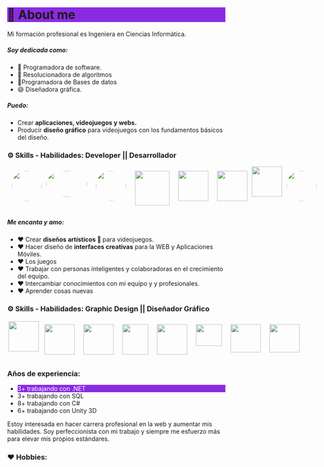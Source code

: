 ### <h1 style="background-color:blueviolet;">💬 About me</h1>
Mi formación profesional es Ingeniera en Ciencias Informática. 

##### Soy dedicada como:
- 🤔 Programadora de software.
- 🤔 Resolucionadora de algoritmos
- 🤔Programadora de Bases de datos
- 😄 Diseñadora gráfica. 

##### Puedo:
- Crear <strong> aplicaciones, videojuegos y webs. </strong>
- Producir <strong> diseño gráfico</strong> para videojuegos con los fundamentos básicos del diseño.

#### <h3>⚙ Skills - Habilidades: Developer || Desarrollador </h3>
<div style="display:flex; flex:1;">
 <img style="width:70px !important; height:70px !important;border-radius:50% ;margin-top:10px !important; margin-left:10px !important;" src="https://play-lh.googleusercontent.com/vzHVyL8G7birnPZ0zuCQQ2uDxuLIXzYOUGjFDFzIqfx-ww1fq8IysoEiWzhWI3Dw08g=w480-h960-rw">
 <img style="width:95px !important; height:60px !important;border-radius:50% ;margin-top:10px !important; margin:10px !important;" src="https://desarrolloweb.com/storage/tag_images/actual/sT1RLpDHzInATuKnDUkwXhKoaIOrtS97gBtgiQ6M.png">
  <img style="width:70px !important; height:70px !important;border-radius:50% ;margin-top:10px !important; margin:10px !important;" src="https://conectasoftware.com/wp-content/uploads/2020/03/JS.jpg">
 <img style="width:80px !important; height:80px !important ; margin:10px !important;" src="https://upload.wikimedia.org/wikipedia/commons/thumb/c/cf/Angular_full_color_logo.svg/375px-Angular_full_color_logo.svg.png">
<img style="width:70px !important; height:70px !important ; margin:10px !important;" src="https://cdn4.iconfinder.com/data/icons/various-icons-2/476/Unity.png"> 
 <img style="width:70px !important; height:70px !important; margin:10px !important;" src="https://upload.wikimedia.org/wikipedia/commons/thumb/e/ee/.NET_Core_Logo.svg/768px-.NET_Core_Logo.svg.png?20210328084203"> 
  <img style="width:70px !important; height:70px !important" src="https://seeklogo.com/images/C/c-sharp-c-logo-02F17714BA-seeklogo.com.png">  
 <img style="width:70px !important; height:70px !important;border-radius:50% ;margin-top:10px !important; margin:10px !important;" src="https://icon2.cleanpng.com/20180320/aae/kisspng-microsoft-sql-server-database-administrator-comput-free-high-quality-sql-server-icon-5ab0c7c98f8903.6322699015215349215879.jpg">
 <img style="width:70px !important; height:70px !important;border-radius:50% ;margin-top:10px !important; margin:10px !important;" src="https://icon2.cleanpng.com/20180403/rhq/kisspng-microsoft-azure-sql-database-microsoft-sql-server-database-5ac3dfa0acf224.4627899815227862087084.jpg">
 <!--https://i.blogs.es/544e7d/650_1000_javascript_logo/1366_2000.webp
https://play-lh.googleusercontent.com/vzHVyL8G7birnPZ0zuCQQ2uDxuLIXzYOUGjFDFzIqfx-ww1fq8IysoEiWzhWI3Dw08g=w480-h960-rw
https://desarrolloweb.com/storage/tag_images/actual/sT1RLpDHzInATuKnDUkwXhKoaIOrtS97gBtgiQ6M.png
-->
</div>

##### Me encanta y amo:
- ♥  Crear <strong>diseños artísticos 💪 </strong> para videojuegos.
- ♥  Hacer diseño de <strong>interfaces creativas</strong> para la WEB y Aplicaciones Móviles.
- ♥  Los juegos 
- ♥  Trabajar con personas inteligentes y colaboradoras en el crecimiento del equipo.
- ♥  Intercambiar conocimientos con mi equipo y  y profesionales.
- ♥  Aprender cosas nuevas
  
####  <h3> ⚙ Skills - Habilidades: Graphic Design || Diseñador Gráfico </h3>
<div style="display:flex !important; flex:1; !important">
 <img style="width:70px !important; height:70px !important; margin:3px !important;" src="https://user-images.githubusercontent.com/69176721/188746453-1785a745-2f22-4ec3-b250-a30126c29d2d.png"> 
  
  <img style="width:70px !important; height:70px !important; margin:10px !important;" src="https://upload.wikimedia.org/wikipedia/commons/thumb/f/fb/Adobe_Illustrator_CC_icon.svg/182px-Adobe_Illustrator_CC_icon.svg.png"> 
 <img style="width:70px !important; height:70px !important; margin:10px !important;" src="https://cdna.artstation.com/p/softwares/icons/000/000/064/default/Indesign.png?1608144124"> 
 <img style="width:60px !important; height:70px !important; margin:10px !important;" src="https://upload.wikimedia.org/wikipedia/commons/thumb/3/33/Figma-logo.svg/600px-Figma-logo.svg.png">
  <img style="width:70px !important; height:70px !important; margin:10px !important;" src="https://is4-ssl.mzstatic.com/image/thumb/Purple122/v4/4b/88/56/4b885638-60b3-4cfd-7420-ea42bf0f466c/icon.png/434x0w.webp"> 
  <img style="width:60px !important; height:50px !important; margin:10px !important;" src="https://upload.wikimedia.org/wikipedia/commons/thumb/0/0c/Blender_logo_no_text.svg/768px-Blender_logo_no_text.svg.png?20210507122249"> 
   <img style="width:70px !important; height:65px !important; margin:10px !important;" src="https://cdnb.artstation.com/p/softwares/icons/000/000/067/default/Quixel_Suite.png?1424863372"> 
 <img style="width:70px !important; height:65px !important; margin:10px !important;" src="https://cdna.artstation.com/p/softwares/icons/000/000/012/default/CorelDRAW_Graphics_Suite.png?1424684345"> 
 
  <!--https://brandeps.com/logo-download/M/Microsoft-sql-server-logo-vector-01.svg
https://cdnb.artstation.com/p/softwares/icons/000/000/067/default/Quixel_Suite.png?1424863372

https://cdna.artstation.com/p/softwares/icons/000/000/012/default/CorelDRAW_Graphics_Suite.png?1424684345
-->
</div>

##### <h3> Años de experiencia:</h3>

-   <div style="background-color:blueviolet;color:white;">3+ trabajando con .NET </div> 
-   3+  trabajando con SQL
-   8+  trabajando con C#
-   6+  trabajando con Unity 3D
 
<p>Estoy interesada en hacer carrera profesional en la web y aumentar mis habilidades. Soy perfeccionista con mi trabajo y siempre me esfuerzo más para elevar mis propios estándares. </p>

##### <h3> ♥ Hobbies:</h3>
<div style="display:inline;  font-size:200px !important;">
 <div style="font-size:200em !important;">🚴  Ciclismo</div>
 <div style="font-size:200em !important;">🕉   El yoga </div>
 <div style="font-size:200em !important;">🖋   Escribir</div>
 <div style="font-size:200em !important;">📸  Fotografía </div>
 <div style="font-size:200em !important;">🎸  Guitarra</div>
 <div style="font-size:200em !important;">🎤  Cantar</div>
 <div style="font-size:200em !important;">🎶  Musica</div>
 <div style="font-size:200em !important;">🛋   Leer</div>
 <div style="font-size:200em !important;">🕹   Jugar</div>
 
 </div>

 
<!--
**valquiriacr21/valquiriacr21** is a ✨ _special_ ✨ repository because its `README.md` (this file) appears on your GitHub profile.

Here are some ideas to get you started:

- 🔭 I’m currently working on ...
- 🌱 I’m currently learning ...
- 👯 I’m looking to collaborate on ...
- 🤔 I’m looking for help with ...
- 💬 Ask me about ...
- 📫 How to reach me: ...
- 😄 Pronouns: ...
- ⚡ Fun fact: ...
-->
